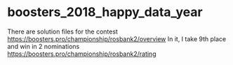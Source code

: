# boosters_2018_happy_data_year

There are solution files for the contest https://boosters.pro/championship/rosbank2/overview
In it, I take 9th place and win in 2 nominations
https://boosters.pro/championship/rosbank2/rating
